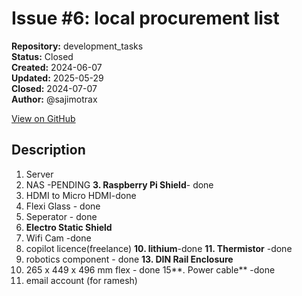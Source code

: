 # Issue #6: local procurement list

**Repository:** development_tasks  
**Status:** Closed  
**Created:** 2024-06-07  
**Updated:** 2025-05-29  
**Closed:** 2024-07-07  
**Author:** @sajimotrax  

[View on GitHub](https://github.com/Simtestlab/development_tasks/issues/6)

## Description

1. Server   
2. NAS  -PENDING
**3. Raspberry Pi Shield**- done
4. HDMI to Micro HDMI-done 
5. Flexi Glass - done 
6. Seperator - done
7. **Electro Static Shield**
8. Wifi Cam -done
9. copilot licence(freelance)
**10. lithium**-done 
**11. Thermistor** -done 
12. robotics component - done 
**13. DIN Rail Enclosure** 
14. 265 x 449 x 496 mm flex - done
15**. Power cable** -done
16. email account (for ramesh) 
